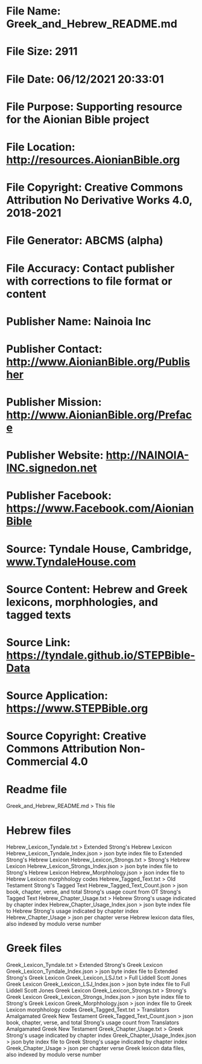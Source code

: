 # File Name: Greek_and_Hebrew_README.md
# File Size: 2911        
# File Date: 06/12/2021 20:33:01
# File Purpose: Supporting resource for the Aionian Bible project
# File Location: http://resources.AionianBible.org
# File Copyright: Creative Commons Attribution No Derivative Works 4.0, 2018-2021
# File Generator: ABCMS (alpha)
# File Accuracy: Contact publisher with corrections to file format or content
# Publisher Name: Nainoia Inc
# Publisher Contact: http://www.AionianBible.org/Publisher
# Publisher Mission: http://www.AionianBible.org/Preface
# Publisher Website: http://NAINOIA-INC.signedon.net
# Publisher Facebook: https://www.Facebook.com/AionianBible
# Source: Tyndale House, Cambridge, www.TyndaleHouse.com
# Source Content: Hebrew and Greek lexicons, morphhologies, and tagged texts
# Source Link: https://tyndale.github.io/STEPBible-Data
# Source Application: https://www.STEPBible.org
# Source Copyright: Creative Commons Attribution Non-Commercial 4.0
#

# Readme file
Greek_and_Hebrew_README.md > This file

# Hebrew files
Hebrew_Lexicon_Tyndale.txt > Extended Strong's Hebrew Lexicon
Hebrew_Lexicon_Tyndale_Index.json > json byte index file to Extended Strong's Hebrew Lexicon
Hebrew_Lexicon_Strongs.txt > Strong's Hebrew Lexicon
Hebrew_Lexicon_Strongs_Index.json > json byte index file to Strong's Hebrew Lexicon
Hebrew_Morphhology.json > json index file to Hebrew Lexicon morphhology codes
Hebrew_Tagged_Text.txt > Old Testament Strong's Tagged Text
Hebrew_Tagged_Text_Count.json > json book, chapter, verse, and total Strong's usage count from OT Strong's Tagged Text
Hebrew_Chapter_Usage.txt > Hebrew Strong's usage indicated by chapter index
Hebrew_Chapter_Usage_Index.json > json byte index file to Hebrew Strong's usage indicated by chapter index
Hebrew_Chapter_Usage > json per chapter verse Hebrew lexicon data files, also indexed by modulo verse number 

# Greek files
Greek_Lexicon_Tyndale.txt > Extended Strong's Greek Lexicon
Greek_Lexicon_Tyndale_Index.json > json byte index file to Extended Strong's Greek Lexicon
Greek_Lexicon_LSJ.txt > Full Liddell Scott Jones Greek Lexicon
Greek_Lexicon_LSJ_Index.json > json byte index file to Full Liddell Scott Jones Greek Lexicon
Greek_Lexicon_Strongs.txt > Strong's Greek Lexicon
Greek_Lexicon_Strongs_Index.json > json byte index file to Strong's Greek Lexicon
Greek_Morphhology.json > json index file to Greek Lexicon morphhology codes
Greek_Tagged_Text.txt > Translators Amalgamated Greek New Testament
Greek_Tagged_Text_Count.json > json book, chapter, verse, and total Strong's usage count from Translators Amalgamated Greek New Testament
Greek_Chapter_Usage.txt > Greek Strong's usage indicated by chapter index
Greek_Chapter_Usage_Index.json > json byte index file to Greek Strong's usage indicated by chapter index
Greek_Chapter_Usage > json per chapter verse Greek lexicon data files, also indexed by modulo verse number
